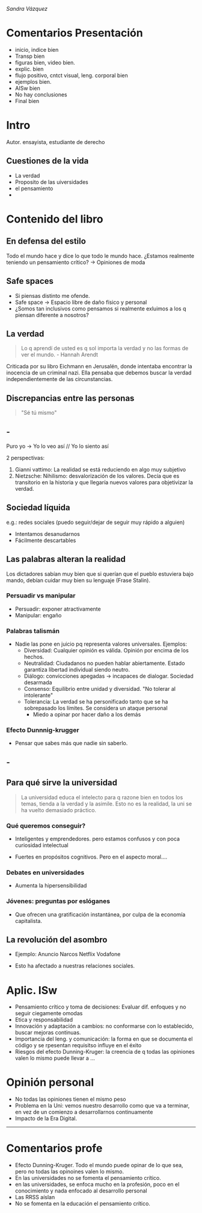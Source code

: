 *Sandra Vázquez*
# Comentarios Presentación
- inicio, indice bien
- Transp bien
- figuras bien, video bien.
- explic. bien
- flujo positivo, cntct visual, leng. corporal bien
- ejemplos bien.
- AISw bien
- No hay conclusiones
- Final bien

# Intro
Autor. ensayista, estudiante de derecho
## Cuestiones de la vida
- La verdad
- Proposito de las uiversidades
- el pensamiento
- 

# Contenido del libro
## En defensa del estilo
Todo el mundo hace y dice lo que todo le mundo hace. ¿Estamos realmente teniendo un pensamiento crítico? -> Opiniones de moda

## Safe spaces
- Si piensas distinto me ofende.
- Safe space -> Espacio libre de daño físico y personal
- ¿Somos tan inclusivos como pensamos si realmente exluimos a los q piensan diferente a nosotros?


## La verdad
> Lo q aprendí de usted es q sol importa la verdad y no las formas de ver el mundo. - Hannah Arendt

Criticada por su libro Eichmann en Jerusalén, donde intentaba encontrar la inocencia de un criminal nazi. Ella pensaba que debemos buscar la verdad independientemente de las circunstancias.

## Discrepancias entre las personas
> "Sé tú mismo"


## -
Puro yo -> Yo lo veo así // Yo lo siento así

2 perspectivas:
1. Gianni vattimo: La realidad se está reduciendo en algo muy subjetivo
2. Nietzsche: Nihilismo: desvalorización de los valores. Decía que es transitorio en la historia y que llegaría nuevos valores para objetivizar la verdad.

## Sociedad líquida
e.g.: redes sociales (puedo seguir/dejar de seguir muy rápido a alguien)
- Intentamos desanudarnos
- Fácilmente descartables

## Las palabras alteran la realidad
Los dictadores sabían muy bien que si querían que el pueblo estuviera bajo mando, debían cuidar muy bien su lenguaje (Frase Stalin).

### Persuadir vs manipular
- Persuadir: exponer atractivamente
- Manipular: engaño

### Palabras talismán
- Nadie las pone en juicio pq representa valores universales. Ejemplos:
    - Diversidad: Cualquier opinión es válida. Opinión por encima de los hechos.
    - Neutralidad: Ciudadanos no pueden hablar abiertamente. Estado garantiza libertad individual siendo neutro.
    - Diálogo: convicciones apegadas -> incapaces de dialogar. Sociedad desarmada
    - Consenso: Equilibrio entre unidad y diversidad. "No tolerar al intolerante"
    - Tolerancia: La verdad se ha personificado tanto que se ha sobrepasado los límites. Se considera un ataque personal
        - Miedo a opinar por hacer daño a los demás

### Efecto Dunnnig-krugger
- Pensar que sabes más que nadie sin saberlo. 

## - 

## Para qué sirve la universidad
> La universidad educa el intelecto para q razone bien en todos los temas, tienda a la verdad y la asimile.
Esto no es la realidad, la uni se ha vuelto demasiado práctico.

### Qué queremos conseguir?
- Inteligentes y emprendedores. pero estamos confusos y con poca curiosidad intelectual

- Fuertes en propósitos cognitivos. Pero en el aspecto moral....

### Debates en universidades
- Aumenta la hipersensibilidad

### Jóvenes: preguntas por eslóganes
- Que ofrecen una gratificación instantánea, por culpa de la economía capitalista.

## La revolución del asombro
- Ejemplo: Anuncio Narcos Netflix Vodafone

- Esto ha afectado a nuestras relaciones sociales.

# Aplic. ISw
- Pensamiento crítico y toma de decisiones: Evaluar dif. enfoques y no seguir ciegamente omodas
- Etica y responsabilidad
- Innovación y adaptación a cambios: no conformarse con lo establecido, buscar mejoras continuas.
- Importancia del leng. y comunicación: la forma en que se documenta el código y se rpesentan requisitso influye en el éxito
- Riesgos del efecto Dunning-Kruger: la creencia de q todas las opiniones valen lo mismo puede llevar a ...

# Opinión personal
- No todas las opiniones tienen el mismo peso
- Problema en la Uni: vemos nuestro desarrollo como que va a terminar, en vez de un comienzo a desarrollarnos continuamente
- Impacto de la Era Digital.

---

# Comentarios profe
- Efecto Dunning-Kruger. Todo el mundo puede opinar de lo que sea, pero no todas las opinoines valen lo mismo.
- En las universidades no se fomenta el pensamiento crítico.
- en las universidades, se enfoca mucho en la profesión, poco en el conocimiento y nada enfocado al desarrollo personal
- Las RRSS aíslan
- No se fomenta en la educación el pensamiento crítico.
